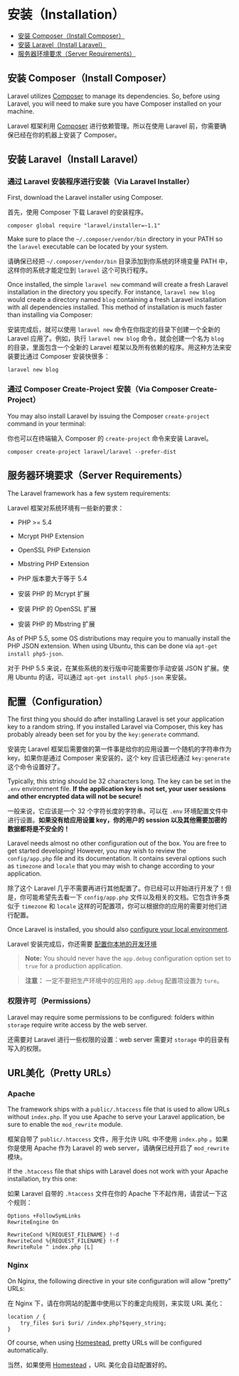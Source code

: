 # 安装（Installation）

- [安装 Composer（Install Composer）](#install-composer)
- [安装 Laravel（Install Laravel）](#install-laravel)
- [服务器环境要求（Server Requirements）](#server-requirements)

<a name="install-composer"></a>
## 安装 Composer（Install Composer）

Laravel utilizes [Composer](http://getcomposer.org) to manage its dependencies. So, before using Laravel, you will need to make sure you have Composer installed on your machine.

Laravel 框架利用 [Composer](http://getcomposer.org) 进行依赖管理。所以在使用 Laravel 前，你需要确保已经在你的机器上安装了 Composer。

<a name="install-laravel"></a>
## 安装 Laravel（Install Laravel）

### 通过 Laravel 安装程序进行安装（Via Laravel Installer）

First, download the Laravel installer using Composer.

首先，使用 Composer 下载 Laravel 的安装程序。

	composer global require "laravel/installer=~1.1"

Make sure to place the `~/.composer/vendor/bin` directory in your PATH so the `laravel` executable can be located by your system.

请确保已经把 `~/.composer/vendor/bin` 目录添加到你系统的环境变量 PATH 中，这样你的系统才能定位到 `laravel` 这个可执行程序。

Once installed, the simple `laravel new` command will create a fresh Laravel installation in the directory you specify. For instance, `laravel new blog` would create a directory named `blog` containing a fresh Laravel installation with all dependencies installed. This method of installation is much faster than installing via Composer:

安装完成后，就可以使用 `laravel new` 命令在你指定的目录下创建一个全新的 Laravel 应用了。例如，执行 `laravel new blog` 命令，就会创建一个名为 `blog` 的目录，里面包含一个全新的 Laravel 框架以及所有依赖的程序。用这种方法来安装要比通过 Composer 安装快很多：

	laravel new blog

### 通过 Composer Create-Project 安装（Via Composer Create-Project）

You may also install Laravel by issuing the Composer `create-project` command in your terminal:

你也可以在终端输入 Composer 的 `create-project` 命令来安装 Laravel。

	composer create-project laravel/laravel --prefer-dist

<a name="server-requirements"></a>
## 服务器环境要求（Server Requirements）

The Laravel framework has a few system requirements:

Laravel 框架对系统环境有一些新的要求：

- PHP >= 5.4
- Mcrypt PHP Extension
- OpenSSL PHP Extension
- Mbstring PHP Extension

- PHP 版本要大于等于 5.4
- 安装 PHP 的 Mcrypt 扩展
- 安装 PHP 的 OpenSSL 扩展
- 安装 PHP 的 Mbstring 扩展

As of PHP 5.5, some OS distributions may require you to manually install the PHP JSON extension. When using Ubuntu, this can be done via `apt-get install php5-json`.

对于 PHP 5.5 来说，在某些系统的发行版中可能需要你手动安装 JSON 扩展。使用 Ubuntu 的话，可以通过 `apt-get install php5-json` 来安装。

<a name="configuration"></a>
## 配置（Configuration）

The first thing you should do after installing Laravel is set your application key to a random string. If you installed Laravel via Composer, this key has probably already been set for you by the `key:generate` command.

安装完 Laravel 框架后需要做的第一件事是给你的应用设置一个随机的字符串作为 key。如果你是通过 Composer 来安装的，这个 key 应该已经通过 `key:generate` 这个命令设置好了。

Typically, this string should be 32 characters long. The key can be set in the `.env` environment file. **If the application key is not set, your user sessions and other encrypted data will not be secure!**

一般来说，它应该是一个 32 个字符长度的字符串。可以在 `.env` 环境配置文件中进行设置。**如果没有给应用设置 key，你的用户的 session 以及其他需要加密的数据都将是不安全的！**

Laravel needs almost no other configuration out of the box. You are free to get started developing! However, you may wish to review the `config/app.php` file and its documentation. It contains several options such as `timezone` and `locale` that you may wish to change according to your application.

除了这个 Laravel 几乎不需要再进行其他配置了。你已经可以开始进行开发了！但是，你可能希望先去看一下 `config/app.php` 文件以及相关的文档。它包含许多类似于 `timezone` 和 `locale` 这样的可配置项，你可以根据你的应用的需要对他们进行配置。

Once Laravel is installed, you should also [configure your local environment](/docs/5.0/configuration#environment-configuration).

Laravel 安装完成后，你还需要 [配置你本地的开发环境](/docs/5.0/configuration#environment-configuration)

> **Note:** You should never have the `app.debug` configuration option set to `true` for a production application.

> **注意：** 一定不要把生产环境中的应用的 `app.debug` 配置项设置为 `ture`。

<a name="permissions"></a>
### 权限许可（Permissions）

Laravel may require some permissions to be configured: folders within `storage` require write access by the web server.

还需要对 Laravel 进行一些权限的设置：web server 需要对 `storage` 中的目录有写入的权限。

<a name="pretty-urls"></a>
## URL美化（Pretty URLs）

### Apache

The framework ships with a `public/.htaccess` file that is used to allow URLs without `index.php`. If you use Apache to serve your Laravel application, be sure to enable the `mod_rewrite` module.

框架自带了 `public/.htaccess` 文件，用于允许 URL 中不使用 `index.php` 。如果你是使用 Apache 作为 Laravel 的 web server，请确保已经开启了 `mod_rewrite` 模块。

If the `.htaccess` file that ships with Laravel does not work with your Apache installation, try this one:

如果 Laravel 自带的 `.htaccess` 文件在你的 Apache 下不起作用，请尝试一下这个规则：

	Options +FollowSymLinks
	RewriteEngine On

	RewriteCond %{REQUEST_FILENAME} !-d
	RewriteCond %{REQUEST_FILENAME} !-f
	RewriteRule ^ index.php [L]

### Nginx

On Nginx, the following directive in your site configuration will allow "pretty" URLs:

在 Nginx 下，请在你网站的配置中使用以下的重定向规则，来实现 URL 美化：

    location / {
        try_files $uri $uri/ /index.php?$query_string;
    }

Of course, when using [Homestead](/docs/5.0/homestead), pretty URLs will be configured automatically.

当然，如果使用 [Homestead](/docs/5.0/homestead) ，URL 美化会自动配置好的。
